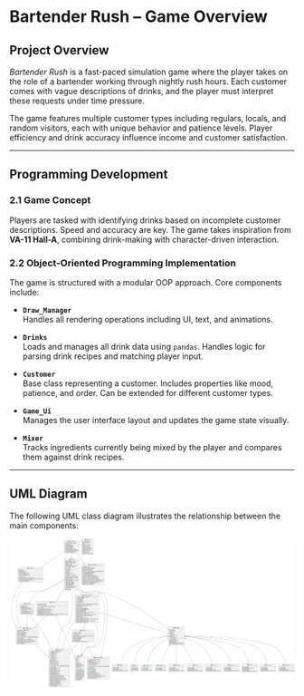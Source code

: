 # Bartender Rush – Game Overview



## Project Overview

*Bartender Rush* is a fast-paced simulation game where the player takes on the role of a bartender working through nightly rush hours. Each customer comes with vague descriptions of drinks, and the player must interpret these requests under time pressure.

The game features multiple customer types including regulars, locals, and random visitors, each with unique behavior and patience levels. Player efficiency and drink accuracy influence income and customer satisfaction.

---

## Programming Development

### 2.1 Game Concept

Players are tasked with identifying drinks based on incomplete customer descriptions. Speed and accuracy are key. The game takes inspiration from **VA-11 Hall-A**, combining drink-making with character-driven interaction.

### 2.2 Object-Oriented Programming Implementation

The game is structured with a modular OOP approach. Core components include:

- **`Draw_Manager`**  
  Handles all rendering operations including UI, text, and animations.

- **`Drinks`**  
  Loads and manages all drink data using `pandas`. Handles logic for parsing drink recipes and matching player input.

- **`Customer`**  
  Base class representing a customer. Includes properties like mood, patience, and order. Can be extended for different customer types.

- **`Game_Ui`**  
  Manages the user interface layout and updates the game state visually.

- **`Mixer`**  
  Tracks ingredients currently being mixed by the player and compares them against drink recipes.

---

## UML Diagram

The following UML class diagram illustrates the relationship between the main components:

![UML Diagram](UML.png)